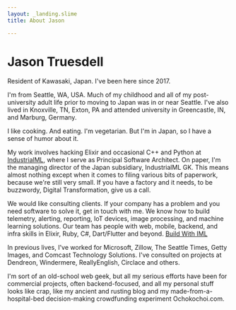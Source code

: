 ```yaml
---
layout: _landing.slime
title: About Jason

---
```


# Jason Truesdell

Resident of Kawasaki, Japan. I've been here since 2017.

I'm from Seattle, WA, USA. Much of my childhood and all of my post-university adult life prior to moving to Japan was in
or near Seattle. I've also lived in Knoxville, TN, Exton, PA and attended university in Greencastle, IN, and Marburg,
Germany.

I like cooking. And eating. I'm vegetarian. But I'm in Japan, so I have a sense of humor about it.

My work involves hacking Elixir and occasional C++ and Python at [IndustrialML](https://industrialml.com/), where I serve
as Principal Software  Architect. On paper, I'm the managing director of the Japan subsidiary, IndustrialML GK.
This means almost nothing  except when it comes to filing various bits of paperwork, because we're still very small.
If you have a factory and it needs, to be buzzwordy, Digital Transformation, give us a call.

We would like consulting clients. If your company has a problem and you need software to solve it, get in touch with
me. We know how to build telemetry, alerting, reporting, IoT
devices, image processing, and machine learning solutions. Our team has people with web, mobile, backend, and infra
skills in Elixir, Ruby, C#, Dart/Flutter and beyond. [Build With IML](https://buildwithlml.com/) 

In previous lives, I've worked for Microsoft, Zillow, The Seattle Times, Getty Images, and Comcast Technology Solutions.
I've consulted on projects at Dendreon, Windermere, ReallyEnglish, Circlace and others.

I'm sort of an old-school web geek, but all my serious efforts have been for commercial projects, often backend-focused,
and all my personal stuff looks like crap, like my ancient and rusting blog and my made-from-a-hospital-bed
decision-making crowdfunding experiment Ochokochoi.com.